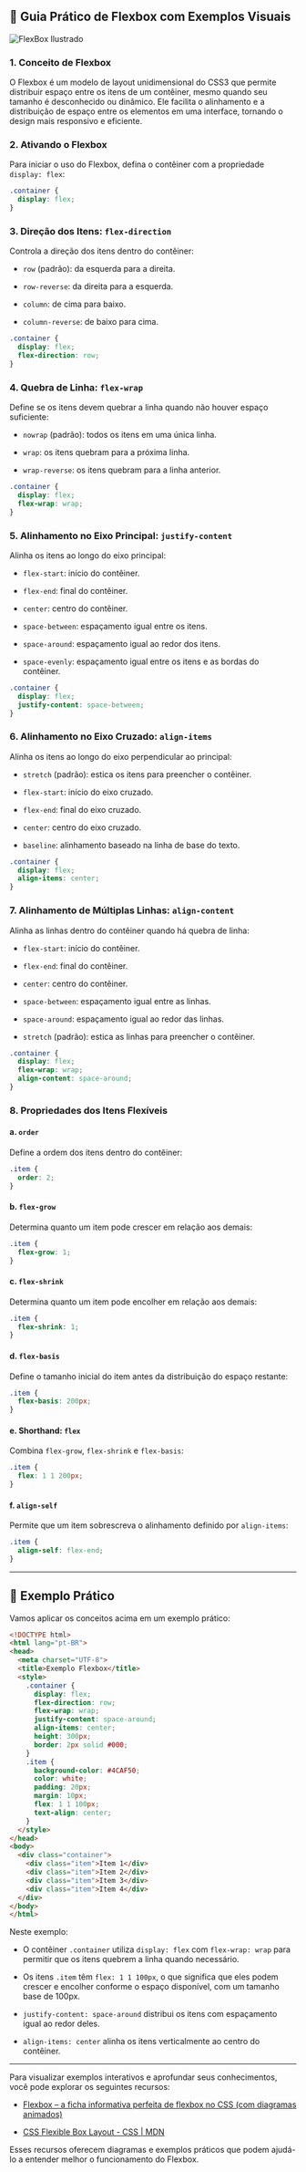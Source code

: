 ## 📘 Guia Prático de Flexbox com Exemplos Visuais


![FlexBox Ilustrado](../img/flexbox-ilustrado.webp)

### 1. Conceito de Flexbox

O Flexbox é um modelo de layout unidimensional do CSS3 que permite distribuir espaço entre os itens de um contêiner, mesmo quando seu tamanho é desconhecido ou dinâmico. Ele facilita o alinhamento e a distribuição de espaço entre os elementos em uma interface, tornando o design mais responsivo e eficiente.

### 2. Ativando o Flexbox

Para iniciar o uso do Flexbox, defina o contêiner com a propriedade `display: flex`:

```css
.container {
  display: flex;
}
```

### 3. Direção dos Itens: `flex-direction`

Controla a direção dos itens dentro do contêiner:

- `row` (padrão): da esquerda para a direita.
    
- `row-reverse`: da direita para a esquerda.
    
- `column`: de cima para baixo.
    
- `column-reverse`: de baixo para cima.
    

```css
.container {
  display: flex;
  flex-direction: row;
}
```

### 4. Quebra de Linha: `flex-wrap`

Define se os itens devem quebrar a linha quando não houver espaço suficiente:

- `nowrap` (padrão): todos os itens em uma única linha.
    
- `wrap`: os itens quebram para a próxima linha.
    
- `wrap-reverse`: os itens quebram para a linha anterior.
    

```css
.container {
  display: flex;
  flex-wrap: wrap;
}
```

### 5. Alinhamento no Eixo Principal: `justify-content`

Alinha os itens ao longo do eixo principal:

- `flex-start`: início do contêiner.
    
- `flex-end`: final do contêiner.
    
- `center`: centro do contêiner.
    
- `space-between`: espaçamento igual entre os itens.
    
- `space-around`: espaçamento igual ao redor dos itens.
    
- `space-evenly`: espaçamento igual entre os itens e as bordas do contêiner.
    

```css
.container {
  display: flex;
  justify-content: space-between;
}
```

### 6. Alinhamento no Eixo Cruzado: `align-items`

Alinha os itens ao longo do eixo perpendicular ao principal:

- `stretch` (padrão): estica os itens para preencher o contêiner.
    
- `flex-start`: início do eixo cruzado.
    
- `flex-end`: final do eixo cruzado.
    
- `center`: centro do eixo cruzado.
    
- `baseline`: alinhamento baseado na linha de base do texto.
    

```css
.container {
  display: flex;
  align-items: center;
}
```

### 7. Alinhamento de Múltiplas Linhas: `align-content`

Alinha as linhas dentro do contêiner quando há quebra de linha:

- `flex-start`: início do contêiner.
    
- `flex-end`: final do contêiner.
    
- `center`: centro do contêiner.
    
- `space-between`: espaçamento igual entre as linhas.
    
- `space-around`: espaçamento igual ao redor das linhas.
    
- `stretch` (padrão): estica as linhas para preencher o contêiner.
    

```css
.container {
  display: flex;
  flex-wrap: wrap;
  align-content: space-around;
}
```

### 8. Propriedades dos Itens Flexíveis

#### a. `order`

Define a ordem dos itens dentro do contêiner:

```css
.item {
  order: 2;
}
```

#### b. `flex-grow`

Determina quanto um item pode crescer em relação aos demais:

```css
.item {
  flex-grow: 1;
}
```

#### c. `flex-shrink`

Determina quanto um item pode encolher em relação aos demais:

```css
.item {
  flex-shrink: 1;
}
```

#### d. `flex-basis`

Define o tamanho inicial do item antes da distribuição do espaço restante:

```css
.item {
  flex-basis: 200px;
}
```

#### e. Shorthand: `flex`

Combina `flex-grow`, `flex-shrink` e `flex-basis`:

```css
.item {
  flex: 1 1 200px;
}
```

#### f. `align-self`

Permite que um item sobrescreva o alinhamento definido por `align-items`:

```css
.item {
  align-self: flex-end;
}
```

---

## 📎 Exemplo Prático

Vamos aplicar os conceitos acima em um exemplo prático:

```html
<!DOCTYPE html>
<html lang="pt-BR">
<head>
  <meta charset="UTF-8">
  <title>Exemplo Flexbox</title>
  <style>
    .container {
      display: flex;
      flex-direction: row;
      flex-wrap: wrap;
      justify-content: space-around;
      align-items: center;
      height: 300px;
      border: 2px solid #000;
    }
    .item {
      background-color: #4CAF50;
      color: white;
      padding: 20px;
      margin: 10px;
      flex: 1 1 100px;
      text-align: center;
    }
  </style>
</head>
<body>
  <div class="container">
    <div class="item">Item 1</div>
    <div class="item">Item 2</div>
    <div class="item">Item 3</div>
    <div class="item">Item 4</div>
  </div>
</body>
</html>
```

Neste exemplo:

- O contêiner `.container` utiliza `display: flex` com `flex-wrap: wrap` para permitir que os itens quebrem a linha quando necessário.
    
- Os itens `.item` têm `flex: 1 1 100px`, o que significa que eles podem crescer e encolher conforme o espaço disponível, com um tamanho base de 100px.
    
- `justify-content: space-around` distribui os itens com espaçamento igual ao redor deles.
    
- `align-items: center` alinha os itens verticalmente ao centro do contêiner.
    

---

Para visualizar exemplos interativos e aprofundar seus conhecimentos, você pode explorar os seguintes recursos:
    
- [Flexbox – a ficha informativa perfeita de flexbox no CSS (com diagramas animados)](https://www.freecodecamp.org/portuguese/news/flexbox-a-ficha-informativa-perfeita-de-flexbox-no-css-com-diagramas-animados/)
    
- [CSS Flexible Box Layout - CSS | MDN](https://developer.mozilla.org/pt-BR/docs/Web/CSS/CSS_flexible_box_layout)
    

Esses recursos oferecem diagramas e exemplos práticos que podem ajudá-lo a entender melhor o funcionamento do Flexbox.